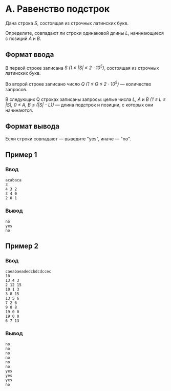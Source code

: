 # A. Равенство подстрок

Дана строка _S_, состоящая из строчных латинских букв.

Определите, совпадают ли строки одинаковой длины _L_, начинающиеся с позиций _A_ и _B_.

## Формат ввода

В первой строке записана _S (1 ≤ |S| ≤ 2 ⋅ 10<sup>5</sup>)_, состоящая из строчных латинских букв.

Во второй строке записано число _Q (1 ≤ Q ≤ 2 ⋅ 10<sup>5</sup>)_ — количество запросов.

В следующих Q строках записаны запросы: целые числа _L, A_ и _B (1 ≤ L ≤ |S|, 0 ≤ A, B ≤ (|S| - L))_ — длина подстрок и
позиции, с которых они начинаются.

## Формат вывода

Если строки совпадают — выведите "yes", иначе — "no".

## Пример 1

### Ввод

    acabaca
    3
    4 3 2
    3 4 0
    2 0 1

### Вывод

    no
    yes
    no

## Пример 2

### Ввод

    caeabaeadedcbdcdccec
    10
    13 4 3
    2 12 15
    10 1 3
    3 8 15
    13 5 6
    7 2 6
    9 8 8
    19 0 0
    19 0 0
    6 7 13

### Вывод

    no
    no
    no
    no
    no
    no
    yes
    yes
    yes
    no


